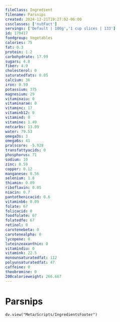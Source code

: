 ```yaml
---
fileClass: Ingredient
filename: Parsnips
created: 2024-12-21T19:27:02-06:00
cssclasses: ['nutFact']
servings: ['Default | 100g','1 cup slices | 133']
id: 170417
foodgroup: Vegetables
calories: 75
fat: 0.3
protein: 1.2
carbohydrate: 17.99
sugars: 4.8
fiber: 4.9
cholesterol: 0
saturatedfats: 0.05
calcium: 36
iron: 0.59
potassium: 375
magnesium: 29
vitaminaiu: 0
vitaminarae: 0
vitaminc: 17
vitaminb12: 0
vitamind: 0
vitamine: 1.49
netcarbs: 13.09
water: 79.53
omega3s: 3
omega6s: 41
pralscore: -5.928
transfattyacids: 0
phosphorus: 71
sodium: 10
zinc: 0.59
copper: 0.12
manganese: 0.56
selenium: 1.8
thiamin: 0.09
riboflavin: 0.05
niacin: 0.7
pantothenicacid: 0.6
vitaminb6: 0.09
folate: 67
folicacid: 0
foodfolate: 67
folatedfe: 67
retinol: 0
carotenebeta: 0
carotenealpha: 0
lycopene: 0
luteinzeaxanthin: 0
vitamindiu: 0
vitamink: 22.5
monounsaturatedfat: 112
polyunsaturatedfat: 47
caffeine: 0
theobromine: 0
200calorieweight: 266.667
---
```


# Parsnips

```dataviewjs
dv.view("Meta/Scripts/IngredientsFooter")
```